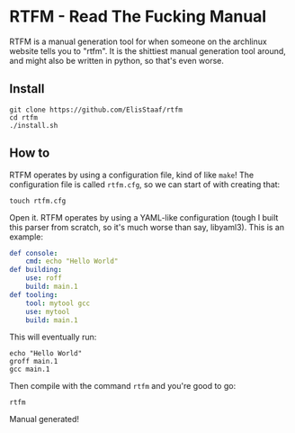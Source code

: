 # RTFM - Read The Fucking Manual
RTFM is a manual generation tool for when someone on the archlinux website tells you to "rtfm".
It is the shittiest manual generation tool around, and might also be written in python, so that's
even worse.

## Install
```console
git clone https://github.com/ElisStaaf/rtfm
cd rtfm
./install.sh
```

## How to
RTFM operates by using a configuration file, kind of like `make`!
The configuration file is called `rtfm.cfg`, so we can start of
with creating that:
```console
touch rtfm.cfg
```
Open it. RTFM operates by using a YAML-like configuration (tough I built this parser from
scratch, so it's much worse than say, libyaml3). This is an example:
```yaml
def console:
    cmd: echo "Hello World"
def building:
    use: roff
    build: main.1
def tooling:
    tool: mytool gcc
    use: mytool
    build: main.1
```
This will eventually run:
```console
echo "Hello World"
groff main.1
gcc main.1
```
Then compile with the command `rtfm` and you're good to go:
```console
rtfm
```
Manual generated!
